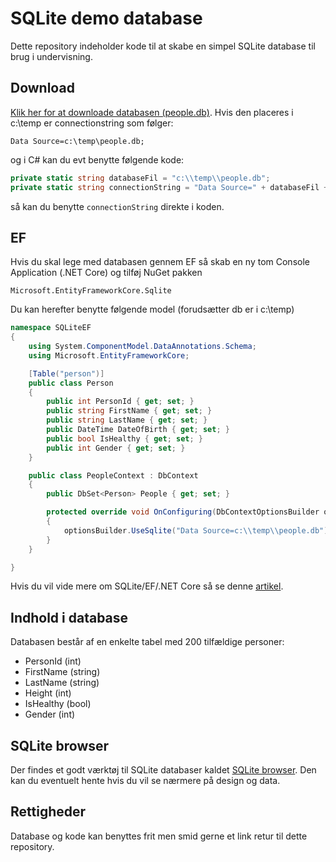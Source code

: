 # SQLite demo database

Dette repository indeholder kode til at skabe en simpel SQLite database til brug i undervisning. 

## Download
[Klik her for at downloade databasen (people.db)](https://github.com/mcronberg/undervisning-db-sqlite/raw/master/db-download/people.db). Hvis den placeres i c:\temp er connectionstring som følger:

```
Data Source=c:\temp\people.db;
```

og i C# kan du evt benytte følgende kode:

```csharp
private static string databaseFil = "c:\\temp\\people.db";
private static string connectionString = "Data Source=" + databaseFil + ";
```

så kan du benytte ```connectionString``` direkte i koden.

## EF

Hvis du skal lege med databasen gennem EF så skab en ny tom Console Application (.NET Core) og tilføj NuGet pakken

```
Microsoft.EntityFrameworkCore.Sqlite
```

Du kan herefter benytte følgende model (forudsætter db er i c:\temp)

```csharp
namespace SQLiteEF
{
    using System.ComponentModel.DataAnnotations.Schema;
    using Microsoft.EntityFrameworkCore;

    [Table("person")]
    public class Person
    {
        public int PersonId { get; set; }
        public string FirstName { get; set; }
        public string LastName { get; set; }
        public DateTime DateOfBirth { get; set; }
        public bool IsHealthy { get; set; }
        public int Gender { get; set; }
    }

    public class PeopleContext : DbContext
    {
        public DbSet<Person> People { get; set; }

        protected override void OnConfiguring(DbContextOptionsBuilder optionsBuilder)
        {
            optionsBuilder.UseSqlite("Data Source=c:\\temp\\people.db");
        }
    }

}
```

Hvis du vil vide mere om SQLite/EF/.NET Core så se denne [artikel](https://docs.microsoft.com/en-us/ef/core/get-started/netcore/new-db-sqlite).


## Indhold i database

Databasen består af en enkelte tabel med 200 tilfældige personer:

- PersonId (int)
- FirstName (string)
- LastName (string)
- Height (int)
- IsHealthy (bool)
- Gender (int)

## SQLite browser
Der findes et godt værktøj til SQLite databaser kaldet [SQLite browser](https://sqlitebrowser.org/dl/). Den kan du eventuelt hente hvis du vil se nærmere på design og data.


## Rettigheder
Database og kode kan benyttes frit men smid gerne et link retur til dette repository.
